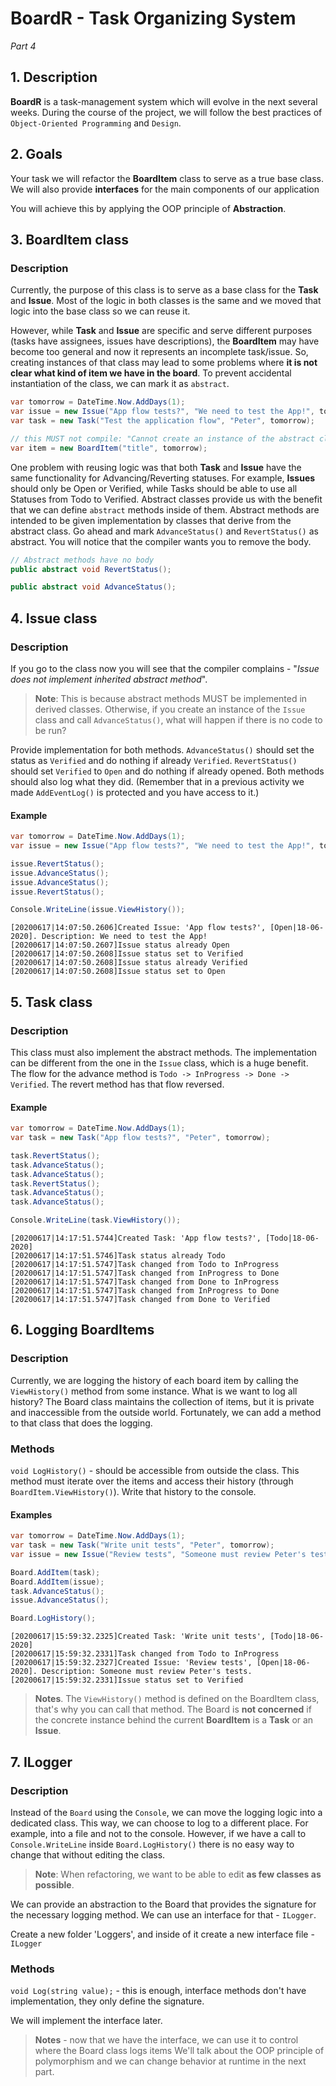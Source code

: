 # BoardR - Task Organizing System
_Part 4_

## 1. Description

**BoardR** is a task-management system which will evolve in the next several weeks. During the course of the project, we will follow the best practices of `Object-Oriented Programming` and `Design`. 

## 2. Goals
Your task we will refactor the **BoardItem** class to serve as a true base class. We will also provide **interfaces** for the main components of our application

You will achieve this by applying the OOP principle of **Abstraction**.

## 3. BoardItem class
### Description
Currently, the purpose of this class is to serve as a base class for the **Task** and **Issue**. Most of the logic in both classes is the same and we moved that logic into the base class so we can reuse it.

However, while **Task** and **Issue** are specific and serve different purposes (tasks have assignees, issues have descriptions), the **BoardItem** may have become too general and now it represents an incomplete task/issue. 
So, creating instances of that class may lead to some problems where **it is not clear what kind of item we have in the board**. To prevent accidental instantiation of the class, we can mark it as `abstract`.

```cs
var tomorrow = DateTime.Now.AddDays(1);
var issue = new Issue("App flow tests?", "We need to test the App!", tomorrow);
var task = new Task("Test the application flow", "Peter", tomorrow);

// this MUST not compile: "Cannot create an instance of the abstract class or interface BoardItem"
var item = new BoardItem("title", tomorrow);
```

One problem with reusing logic was that both **Task** and **Issue** have the same functionality for Advancing/Reverting statuses. For example, **Issues** should only be Open or Verified, while Tasks should be able to use all Statuses from Todo to Verified. Abstract classes provide us with the benefit that we can define `abstract` methods inside of them. Abstract methods are intended to be given implementation by classes that derive from the abstract class. Go ahead and mark `AdvanceStatus()` and `RevertStatus()` as abstract. You will notice that the compiler wants you to remove the body.

```cs
// Abstract methods have no body
public abstract void RevertStatus(); 

public abstract void AdvanceStatus();
```

## 4. Issue class
### Description
If you go to the class now you will see that the compiler complains - "_Issue does not implement inherited abstract method_". 

> **Note**: This is because abstract methods MUST be implemented in derived classes. Otherwise, if you create an instance of the `Issue` class and call `AdvanceStatus()`, what will happen if there is no code to be run?

Provide implementation for both methods. `AdvanceStatus()` should set the status as `Verified` and do nothing if already `Verified`. `RevertStatus()` should set `Verified` to `Open` and do nothing if already opened. Both methods should also log what they did. (Remember that in a previous activity we made `AddEventLog()` is protected and you have access to it.)


#### Example

```cs
var tomorrow = DateTime.Now.AddDays(1);
var issue = new Issue("App flow tests?", "We need to test the App!", tomorrow);

issue.RevertStatus();
issue.AdvanceStatus();
issue.AdvanceStatus();
issue.RevertStatus();

Console.WriteLine(issue.ViewHistory());
```
```
[20200617|14:07:50.2606]Created Issue: 'App flow tests?', [Open|18-06-2020]. Description: We need to test the App!
[20200617|14:07:50.2607]Issue status already Open
[20200617|14:07:50.2608]Issue status set to Verified
[20200617|14:07:50.2608]Issue status already Verified
[20200617|14:07:50.2608]Issue status set to Open
```

## 5. Task class
### Description
This class must also implement the abstract methods. The implementation can be different from the one in the `Issue` class, which is a huge benefit.
The flow for the advance method is `Todo -> InProgress -> Done -> Verified`. The revert method has that flow reversed.

#### Example

```cs
var tomorrow = DateTime.Now.AddDays(1);
var task = new Task("App flow tests?", "Peter", tomorrow);

task.RevertStatus();
task.AdvanceStatus();
task.AdvanceStatus();
task.RevertStatus();
task.AdvanceStatus();
task.AdvanceStatus();

Console.WriteLine(task.ViewHistory());
```
```
[20200617|14:17:51.5744]Created Task: 'App flow tests?', [Todo|18-06-2020]
[20200617|14:17:51.5746]Task status already Todo
[20200617|14:17:51.5747]Task changed from Todo to InProgress
[20200617|14:17:51.5747]Task changed from InProgress to Done
[20200617|14:17:51.5747]Task changed from Done to InProgress
[20200617|14:17:51.5747]Task changed from InProgress to Done
[20200617|14:17:51.5747]Task changed from Done to Verified
```

## 6. Logging BoardItems
### Description
Currently, we are logging the history of each board item by calling the `ViewHistory()` method from some instance. What is we want to log all history? The Board class maintains the collection of items, but it is private and inaccessible from the outside world. Fortunately, we can add a method to that class that does the logging.
### Methods
`void LogHistory()` - should be accessible from outside the class. This method must iterate over the items and access their history (through `BoardItem.ViewHistory()`). Write that history to the console.

#### Examples
```cs
var tomorrow = DateTime.Now.AddDays(1);
var task = new Task("Write unit tests", "Peter", tomorrow);
var issue = new Issue("Review tests", "Someone must review Peter's tests.", tomorrow);

Board.AddItem(task);
Board.AddItem(issue);
task.AdvanceStatus();
issue.AdvanceStatus();

Board.LogHistory();
```
```
[20200617|15:59:32.2325]Created Task: 'Write unit tests', [Todo|18-06-2020]
[20200617|15:59:32.2331]Task changed from Todo to InProgress
[20200617|15:59:32.2327]Created Issue: 'Review tests', [Open|18-06-2020]. Description: Someone must review Peter's tests.
[20200617|15:59:32.2331]Issue status set to Verified
```

> **Notes**. The `ViewHistory()` method is defined on the BoardItem class, that's why you can call that method. The Board is **not concerned** if the concrete instance behind the current **BoardItem** is a **Task** or an **Issue**.

## 7. ILogger
### Description
Instead of the `Board` using the `Console`, we can move the logging logic into a dedicated class. This way, we can choose to log to a different place. For example, into a file and not to the console. However, if we have a call to `Console.WriteLine` inside `Board.LogHistory()` there is no easy way to change that without editing the class. 

> **Note**: When refactoring, we want to be able to edit **as few classes as possible**.

We can provide an abstraction to the Board that provides the signature for the necessary logging method. We can use an interface for that - `ILogger`.

Create a new folder 'Loggers', and inside of it create a new interface file - `ILogger`

### Methods
`void Log(string value);` - this is enough, interface methods don't have implementation, they only define the signature.

We will implement the interface later.

> **Notes** - now that we have the interface, we can use it to control where the Board class logs items
> We'll talk about the OOP principle of polymorphism and we can change behavior at runtime in the next part.